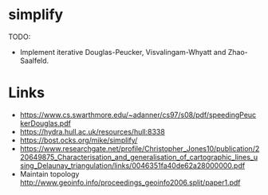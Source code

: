 # simplify

TODO:
* Implement iterative Douglas-Peucker, Visvalingam-Whyatt and Zhao-Saalfeld.

# Links
* https://www.cs.swarthmore.edu/~adanner/cs97/s08/pdf/speedingPeuckerDouglas.pdf
* https://hydra.hull.ac.uk/resources/hull:8338
* https://bost.ocks.org/mike/simplify/
* https://www.researchgate.net/profile/Christopher_Jones10/publication/220649875_Characterisation_and_generalisation_of_cartographic_lines_using_Delaunay_triangulation/links/0046351fa40de62a28000000.pdf
* Maintain topology http://www.geoinfo.info/proceedings_geoinfo2006.split/paper1.pdf
